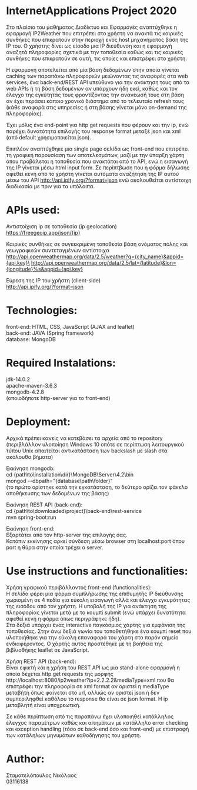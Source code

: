 # InternetApplications Project 2020
Στο πλαίσιο του μαθήματος Διαδίκτυο και Εφαρμογές αναπτύχθηκε η εφαρμογή IP2Weather που επιτρέπει στο χρήστη
να ανακτά τις καιρικές συνθήκες που επικρατούν στην περιοχή ενός host μηχανήματος βάση της IP του.
Ο χρήστης δίνει ως είσοδο μια IP διεύθυνση και η εφαρμογή αναζητά πληροφορίες σχετικά με την τοποθεσία καθώς
και τις καιρικές συνθήκες που επικρατούν σε αυτή, τις οποίες και επιστρέφει στο χρήστη.

Η εφαρμογή αποτελείται από μία βάση δεδομένων στην αποία γίνεται caching των παραπάνω πληροφοριών μειώνοντας τις αναφορές
στα web services, ένα back-end/REST API υπεύθυνο για την ανάκτηση τους από τα web APIs ή τη βάση δεδομένων αν υπάρχουν
ήδη εκεί, καθώς και τον έλεγχο της εγκύτητάς τους φροντίζοντας την ανανέωσή τους στη βάση αν έχει περάσει κάποιo
χρονικό διάστημα από το τελευταίο refresh τους (κάθε αναφορά στις υπηρεσίες ή στη βάσης γίνεται μόνο on-demand της πληροφορίας).

Έχει μόλις ένα end-point για http get requests που φέρουν και την ip, ενώ παρέχει δυνατότητα επιλογής του response format
μεταξέ json και xml (από default χρησιμοποιείται json).

Επιπλέον αναπτύχθηκε μια single page σελίδα ως front-end που επιτρέπει τη γραφική παρουσίαση των αποτελεσμάτων, μαζί με την ύπαρξη χάρτη όπου προβάλεται η τοποθεσία που ανακτάται από το API, ενώ η εισαγωγή της IP γίνεται μέσω html input form.
Σε περίπτβωση που η φόρμα δήλωσης αφεθεί κενή από το χρήστη γίνεται αυτόματα αναζήτηση της IP αυτού μέσω του API
http://api.ipify.org/?format=json ενώ ακολουθείται αντίστοιχη διαδικασία με πριν για τα υπόλοιπα.


# APIs used:

Αντιστοίχιση ip σε τοποθεσία (ip geolocation)\
https://freegeoip.app/json/{ip}

Καιρικές συνθήκες σε συγκεκριμένη τοποθεσία βάση ονόματος πόλης και γεωγραφικών συντεταγμένων αντίστοιχα\
http://api.openweathermap.org/data/2.5/weather?q={city_name}&appid={api.key}\
http://api.openweathermap.org/data/2.5/lat={latitude}&lon={longitude}%s&appid={api.key}

Εύρεση της IP του χρήστη (client-side)\
http://api.ipify.org/?format=json


# Technologies:

front-end: HTML, CSS, JavaScript (AJAX and leaflet)\
back-end: JAVA (Spring framework)\
database: MongoDB

# Required Instalations:

jdk-14.0.2\
apache-maven-3.6.3\
mongodb-4.2.8\
(οποιοδήποτε http-server για το front-end)

# Deployment:

Αρχικά πρέπει κανείς να κατεβάσει τα αρχεία από το repository
(περιβλάλλον υλοποίηση Windows 10 οπότε σε περίπτωση λειτουργικού τύπου Unix
απαιτείται αντικατάσταση των backslash με slash στα ακόλουθα βήματα)

Εκκίνηση mongodb:\
cd {path\to\installation\dir}\MongoDB\Server\4.2\bin\
mongod --dbpath="{database\path\folder}"\
(το πρώτο ορίστηκε κατά την εγκατάσταση, το δεύτερο ορίζει τον φάκελο αποθήκευσης των δεδομένων της βάσης)

Εκκίνηση REST API (back-end):\
cd {path\to\downloaded\project}\back-end\rest-service\
mvn spring-boot:run

Εκκίνηση front-end:\
Εξαρτάται από τον http-server της επιλογής σας.\
Κατόπιν εκκίνησης αρκεί σύνδεση μέσω browser στη localhost:port
όπου port η θύρα στην οποία τρέχει ο server.

# Use instructions and functionalities:

Χρήση γραφικού περιβάλλοντος front-end (functionalities):\
Η σελίδα φέρει μία φόρμα συμπλήρωσης της επιθυμητής IP διεύθυνσης χωρισμένη σε 4 πεδία για εύκολη εισαγωγή
αλλά και έλεγχο εγκυρότητας της εισόδου από τον χρήστη. Η υποβολή της IP για ανάκτηση της πληροφορίας γίνεται
μετά με το κουμπί submit (ενώ υπάρχει δυνατότητα αφεθεί κενή η φόρμα όπως περιγράφηκε ήδη).\
Στα δεξιά υπάρχει ένας interactive παγκόσμιος χάρτης για εμφάνιση της τοποθεσίας. Στην άνω δεξιά γωνία του
τοποθετήθηκε ένα κουμπί reset που υλοποιήθηκε για την εύκολη επαναφορά του χάρτη στο παρόν σημείο ενδιαφέροντος.
Ο χάρτης αυτός προστέθηκε με τη βοήθεια της βιβλιοθήκης leaflet σε JavaScript.

Χρήση REST API (back-end):\
Είναι εφικτή και η χρήση του REST API ως μια stand-alone εφαρμογή η οποία δέχεται http get requests της
μορφής http://localhost:8080/ip2weather?ip=2.2.2.2&mediaType=xml που θα επιστρέφει την πληροφορία σε xml
format αν οριστεί η mediaType μεταβήτή όπως φαίνεται στο url, αλλιώς αν οριστεί json ή δεν συμπεριληφθεί καθόλου
το response θα είναι σε json format. Η ip μεταβλητή είναι υποχρεωτική.


Σε κάθε περίπτωση από τις παραπάνω έχει υλοποιηθεί κατάλληλος έλεγχος παραμέτρων καθώς και αiτημάτων με κατάλληλο
error checking και exception handling (τόσο σε back-end όσο και front-end) με επιστροφή των κατάληλων μηνυμάτων
καθοδήγησης του χρήστη.

# Author:

Σταματελόπουλος Νικόλαος\
03116138

